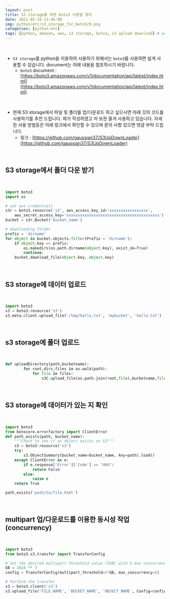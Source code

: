 ```yaml
---
layout: post
title: S3 storage를 위한 boto3 사용법 정리
date: 2021-05-19 13:46:00
img: python/etc/s3_storage_for_boto3/0.png
categories: [python-etc] 
tags: [python, amazon, aws, s3 storage, boto3, s3 upload download] # add tag
---
```


<br>

- `S3 storage`를 python을 이용하여 사용하기 위해서는 `boto3`를 사용하면 쉽게 사용할 수 있습니다. document는 아래 내용을 참조하시기 바랍니다.
    - `boto3` document : [https://boto3.amazonaws.com/v1/documentation/api/latest/index.html](https://boto3.amazonaws.com/v1/documentation/api/latest/index.html)

<br>

- 현재 S3 storage에서 파일 및 폴더를 업/다운로드 하고 싶으시면 아래 깃의 코드를 사용하기를 추천 드립니다. 제가 작성하였고 저 또한 즐겨 사용하고 있습니다. 자세한 사용 방법등은 아래 링크에서 확인할 수 있으며 문의 사항 있으면 댓글 부탁 드립니다.
    - 링크 : [https://github.com/gaussian37/S3UpDownLoader](https://github.com/gaussian37/S3UpDownLoader)

<br>

## **S3 storage에서 폴더 다운 받기**

<br>

```python
import boto3
import os 

# set aws credentials 
s3r = boto3.resource('s3', aws_access_key_id='xxxxxxxxxxxxxxxxx',
    aws_secret_access_key='xxxxxxxxxxxxxxxxxxxxxxxxxxxxxxxxxxxxxxxxx')
bucket = s3r.Bucket('bucket_name')

# downloading folder 
prefix = 'dirname'
for object in bucket.objects.filter(Prefix = 'dirname'):
    if object.key == prefix:
        os.makedirs(os.path.dirname(object.key), exist_ok=True)
        continue;
    bucket.download_file(object.key, object.key)
```
<br>

## **S3 storage에 데이터 업로드**

<br>

```python
import boto3
s3 = boto3.resource('s3')
s3.meta.client.upload_file('/tmp/hello.txt', 'mybucket', 'hello.txt')
```

<br>

## **s3 storage에 폴더 업로드**

<br>

```python
def uploadDirectory(path,bucketname):
        for root,dirs,files in os.walk(path):
            for file in files:
                s3C.upload_file(os.path.join(root,file),bucketname,file)
```

<br>

## **S3 storage에 데이터가 있는 지 확인**

<br>

```python
import boto3
from botocore.errorfactory import ClientError
def path_exists(path, bucket_name):
    """Check to see if an object exists on S3"""
    s3 = boto3.resource('s3')
    try:
        s3.ObjectSummary(bucket_name=bucket_name, key=path).load()
    except ClientError as e:
        if e.response['Error']['Code'] == "404":
            return False
        else:
            raise e
    return True

path_exists('path/to/file.html')
```

<br>

## **multipart 업/다운로드를 이용한 동시성 작업 (concurrency)**

<br>

```python
import boto3
from boto3.s3.transfer import TransferConfig

# Set the desired multipart threshold value (5GB) with 5 max concurrency
GB = 1024 ** 3
config = TransferConfig(multipart_threshold=5*GB, max_concurrency=5)

# Perform the transfer
s3 = boto3.client('s3')
s3.upload_file('FILE_NAME', 'BUCKET_NAME', 'OBJECT_NAME', Config=config)
```

<br>
